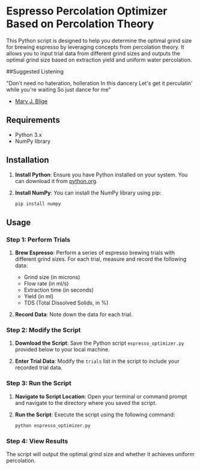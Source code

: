 # Espresso Percolation Optimizer Based on Percolation Theory

This Python script is designed to help you determine the optimal grind size for brewing espresso by leveraging concepts from percolation theory. It allows you to input trial data from different grind sizes and outputs the optimal grind size based on extraction yield and uniform water percolation.

##Suggested Listening

"Don't need no hateration, holleration
In this dancery
Let's get it perculatin' while you're waiting
So just dance for me"
- [Mary J. Blige](https://open.spotify.com/track/3aw9iWUQ3VrPQltgwvN9Xu?si=9a2f66bf7e974aba)


## Requirements

- Python 3.x
- NumPy library

## Installation

1. **Install Python**: Ensure you have Python installed on your system. You can download it from [python.org](https://www.python.org/downloads/).

2. **Install NumPy**: You can install the NumPy library using pip:
   ```sh
   pip install numpy
   ```

## Usage

### Step 1: Perform Trials

1. **Brew Espresso**: Perform a series of espresso brewing trials with different grind sizes. For each trial, measure and record the following data:
   - Grind size (in microns)
   - Flow rate (in ml/s)
   - Extraction time (in seconds)
   - Yield (in ml)
   - TDS (Total Dissolved Solids, in %)

2. **Record Data**: Note down the data for each trial.

### Step 2: Modify the Script

1. **Download the Script**: Save the Python script `espresso_optimizer.py` provided below to your local machine.

2. **Enter Trial Data**: Modify the `trials` list in the script to include your recorded trial data.

### Step 3: Run the Script

1. **Navigate to Script Location**: Open your terminal or command prompt and navigate to the directory where you saved the script.

2. **Run the Script**: Execute the script using the following command:
   ```sh
   python espresso_optimizer.py
   ```

### Step 4: View Results

The script will output the optimal grind size and whether it achieves uniform percolation.